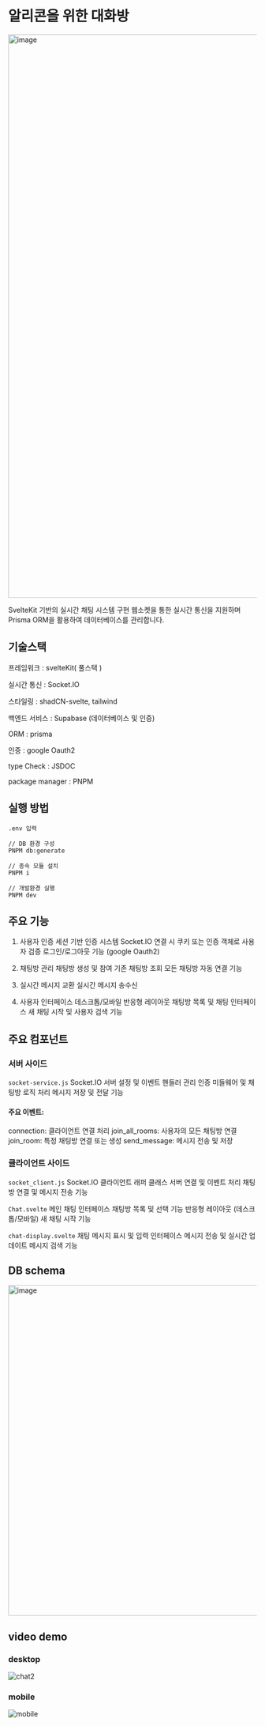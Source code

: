 # 알리콘을 위한 대화방
<img width="1140" alt="image" src="https://github.com/user-attachments/assets/4c570613-6aa5-48f4-ace4-f6e612a2d14d" />

SvelteKit 기반의 실시간 채팅 시스템 구현
웹소켓을 통한 실시간 통신을 지원하며 Prisma ORM을 활용하여 데이터베이스를 관리합니다.



## 기술스택

프레임워크 : svelteKit( 풀스택 )

실시간 통신 : Socket.IO

스타일링 : shadCN-svelte, tailwind

백엔드 서비스 : Supabase (데이터베이스 및 인증)

ORM : prisma

인증 : google Oauth2

type Check : JSDOC

package manager : PNPM

## 실행 방법

`.env 입력`

```
// DB 환경 구성
PNPM db:generate

// 종속 모듈 설치
PNPM i

// 개발환경 실행
PNPM dev

```

## 주요 기능

1. 사용자 인증
   세션 기반 인증 시스템
   Socket.IO 연결 시 쿠키 또는 인증 객체로 사용자 검증
   로그인/로그아웃 기능 (google Oauth2)

2. 채팅방 관리
   채팅방 생성 및 참여
   기존 채팅방 조회
   모든 채팅방 자동 연결 기능

3. 실시간 메시지 교환
   실시간 메시지 송수신

4. 사용자 인터페이스
   데스크톱/모바일 반응형 레이아웃
   채팅방 목록 및 채팅 인터페이스
   새 채팅 시작 및 사용자 검색 기능

## 주요 컴포넌트

### 서버 사이드

`socket-service.js`
Socket.IO 서버 설정 및 이벤트 핸들러 관리
인증 미들웨어 및 채팅방 로직 처리
메시지 저장 및 전달 기능

#### 주요 이벤트:

connection: 클라이언트 연결 처리
join_all_rooms: 사용자의 모든 채팅방 연결
join_room: 특정 채팅방 연결 또는 생성
send_message: 메시지 전송 및 저장

### 클라이언트 사이드

`socket_client.js`
Socket.IO 클라이언트 래퍼 클래스
서버 연결 및 이벤트 처리
채팅방 연결 및 메시지 전송 기능

`Chat.svelte`
메인 채팅 인터페이스
채팅방 목록 및 선택 기능
반응형 레이아웃 (데스크톱/모바일)
새 채팅 시작 기능

`chat-display.svelte`
채팅 메시지 표시 및 입력 인터페이스
메시지 전송 및 실시간 업데이트
메시지 검색 기능

## DB schema
<img width="669" alt="image" src="https://github.com/user-attachments/assets/41a054e1-f220-477b-a198-25f68605068f" />



## video demo
### desktop
![chat2](https://github.com/user-attachments/assets/25444d80-c1b5-42c0-8591-d0536fad1efc)

### mobile
![mobile](https://github.com/user-attachments/assets/f75e76b0-864f-4092-8630-914a6504db6d)
